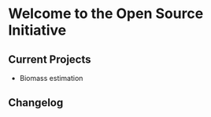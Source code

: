 # Welcome to the Open Source Initiative


## Current Projects

* Biomass estimation


## Changelog

